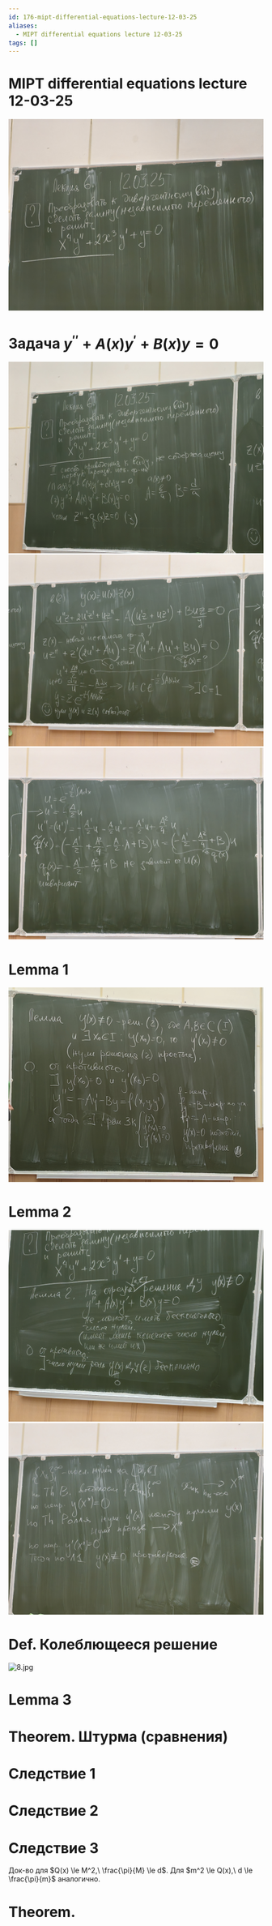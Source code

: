 ```yaml
---
id: 176-mipt-differential-equations-lecture-12-03-25
aliases:
  - MIPT differential equations lecture 12-03-25
tags: []
---
```


# MIPT differential equations lecture 12-03-25

![1.jpg](assets/imgs/12-03-25_11-01-36_995_IMG_20250312_104034.jpg)

# Задача ${y}^{''} + A(x) {y}^{'} + B(x) y = 0$

![2.jpg](assets/imgs/12-03-25_11-01-36_295_IMG_20250312_105401.jpg)
![3.jpg](assets/imgs/12-03-25_11-01-36_742_IMG_20250312_105619.jpg)
![4.jpg](assets/imgs/12-03-25_11-01-36_138_IMG_20250312_105623.jpg)

# Lemma 1

![5.jpg](assets/imgs/12-03-25_11-03-03_021_IMG_20250312_110153.jpg)

# Lemma 2

![6.jpg](assets/imgs/12-03-25_11-10-31_433_IMG_20250312_110954.jpg)
![7.jpg](assets/imgs/12-03-25_11-10-31_494_IMG_20250312_110958.jpg)

# Def. Колеблющееся решение

![8.jpg](assets/imgs/12-03-25_11-15-39_629_IMG_20250312_111518.jpg)

# Lemma 3

# Theorem. Штурма (сравнения)

# Следствие 1

# Следствие 2

# Следствие 3
Док-во для $Q(x) \le M^2,\ \frac{\pi}{M} \le d$.
Для $m^2 \le Q(x),\ d \le \frac{\pi}{m}$ аналогично.

# Theorem.
